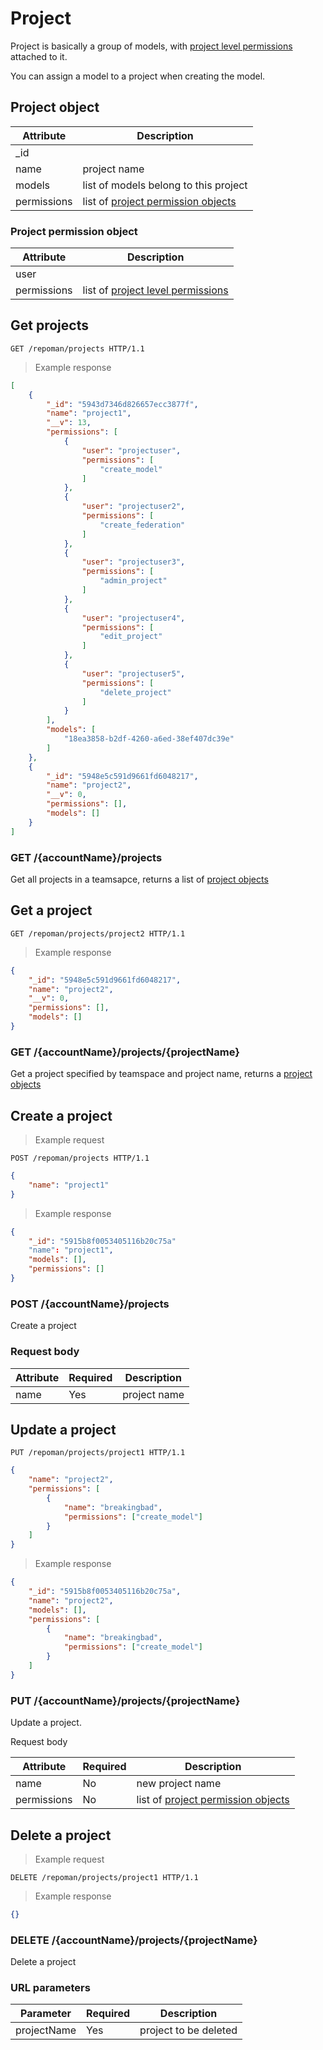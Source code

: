 # Project
Project is basically a group of models, with [project level permissions](#project-level) attached to it.

You can assign a model to a project when creating the model.

## Project object

Attribute | Description
--------- | -------
_id   |
name  | project name
models | list of models belong to this project
permissions | list of [project permission objects](#project-permission-object)

### Project permission object

Attribute | Description
--------- | -------
user |
permissions | list of [project level permissions](#project-level)


## Get projects

```http
GET /repoman/projects HTTP/1.1
```
> Example response

```json
[
    {
        "_id": "5943d7346d826657ecc3877f",
        "name": "project1",
        "__v": 13,
        "permissions": [
            {
                "user": "projectuser",
                "permissions": [
                    "create_model"
                ]
            },
            {
                "user": "projectuser2",
                "permissions": [
                    "create_federation"
                ]
            },
            {
                "user": "projectuser3",
                "permissions": [
                    "admin_project"
                ]
            },
            {
                "user": "projectuser4",
                "permissions": [
                    "edit_project"
                ]
            },
            {
                "user": "projectuser5",
                "permissions": [
                    "delete_project"
                ]
            }
        ],
        "models": [
            "18ea3858-b2df-4260-a6ed-38ef407dc39e"
        ]
    },
    {
        "_id": "5948e5c591d9661fd6048217",
        "name": "project2",
        "__v": 0,
        "permissions": [],
        "models": []
    }
]
```
### GET /{accountName}/projects

Get all projects in a teamsapce, returns a list of [project objects](#project-object)

## Get a project

```http
GET /repoman/projects/project2 HTTP/1.1
```
> Example response

```json
{
    "_id": "5948e5c591d9661fd6048217",
    "name": "project2",
    "__v": 0,
    "permissions": [],
    "models": []
}
```

### GET /{accountName}/projects/{projectName}

Get a project specified by teamspace and project name, returns a [project objects](#project-object)

## Create a project

> Example request

```http
POST /repoman/projects HTTP/1.1
```
```json
{
	"name": "project1"
}
```
> Example response

```json
{
	"_id": "5915b8f0053405116b20c75a"
	"name": "project1",
	"models": [],
	"permissions": []
}
```


### POST /{accountName}/projects

Create a project

### Request body

Attribute | Required | Description
--------- | ------- | -------
name | Yes | project name

## Update a project

```http
PUT /repoman/projects/project1 HTTP/1.1
```
```json
{
	"name": "project2",
	"permissions": [
		{
			"name": "breakingbad",
			"permissions": ["create_model"]
		}
	]
}
```
> Example response

```json
{
	"_id": "5915b8f0053405116b20c75a",
	"name": "project2",
	"models": [],
	"permissions": [
		{
			"name": "breakingbad",
			"permissions": ["create_model"]
		}
	]
}
```

### PUT /{accountName}/projects/{projectName}

Update a project.

Request body

Attribute | Required | Description
--------- | ------- | -------
name | No | new project name
permissions | No | list of [project permission objects](#project-permission-object)

## Delete a project

> Example request

```http
DELETE /repoman/projects/project1 HTTP/1.1
```

> Example response

```json
{}
```

### DELETE /{accountName}/projects/{projectName}

Delete a project

### URL parameters

Parameter | Required | Description
--------- | ------- | -------
projectName | Yes | project to be deleted